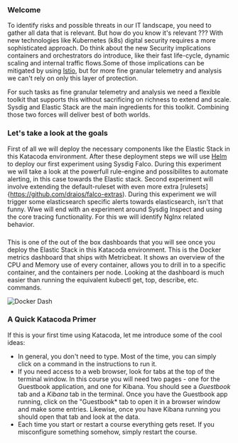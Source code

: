 ### Welcome

To identify risks and possible threats in our IT landscape, you need to gather all data that is relevant. But how do you know it's relevant ??? With new technologies like Kubernetes (k8s) digital security requires a more sophisticated approach. Do think about the new Security implications containers and orchestrators do introduce, like their fast life-cycle, dynamic scaling and internal traffic flows.Some of those implications can be mitigated by using [Istio](https://istio.io/), but for more fine granular telemetry and analysis we can't rely on only this layer of protection.

For such tasks as fine granular telemetry and analysis we need a flexible toolkit that supports this without sacrificing on richness to extend and scale. 
Sysdig and Elastic Stack are the main ingredients for this toolkit. Combining those two forces will deliver best of both worlds.

### Let's take a look at the goals

First of all we will deploy the necessary components like the Elastic Stack in this Katacoda environment. After these deployment steps we will use [Helm](https://helm.sh/) to deploy our first experiment using Sysdig Falco. During this experiment we will take a look at the powerfull rule-engine and possibilites to automate alerting, in this case towards the Elastic stack. Second experiment will involve extending the default-ruleset with even more extra [rulesets]{https://github.com/draios/falco-extras). During this experiment we will trigger some elasticsearch specific alerts towards elasticsearch, isn't that funny.
Wwe will end with an experiment around Sysdig Inspect and using the core tracing functionality. For this we will identify NgInx related behavior.

### 


This is one of the out of the box dashboards that you will see once you deploy the Elastic Stack in this Katacoda environment.  This is the Docker metrics dashboard that ships with Metricbeat.  It shows an overview of the CPU and Memory use of every container, allows you to drill in to a specific container, and the containers per node.  Looking at the dashboard is much easier than running the equivalent kubectl get, top, describe, etc. commands.

![Docker Dash](https://user-images.githubusercontent.com/25182304/44353691-c2bb8c00-a475-11e8-8d0e-9578c5c8cc47.png)

### A Quick Katacoda Primer
If this is your first time using Katacoda, let me introduce some of the cool ideas:

* In general, you don't need to type.  Most of the time, you can simply click on a command in the instructions to run it.
* If you need access to a web browser, look for tabs at the top of the terminal window. In this course you will need two pages - one for the Guestbook application, and one for  Kibana. You should see a *Guestbook* tab and a *Kibana* tab in the terminal.  Once you have the Guestbook app running, click on the "Guestbook* tab to open it in a browser window and make some entries. Likewise, once you have Kibana running you should open that tab and look at the data.
* Each time you start or restart a course everything gets reset. If you misconfigure something somehow, simply restart the course.
